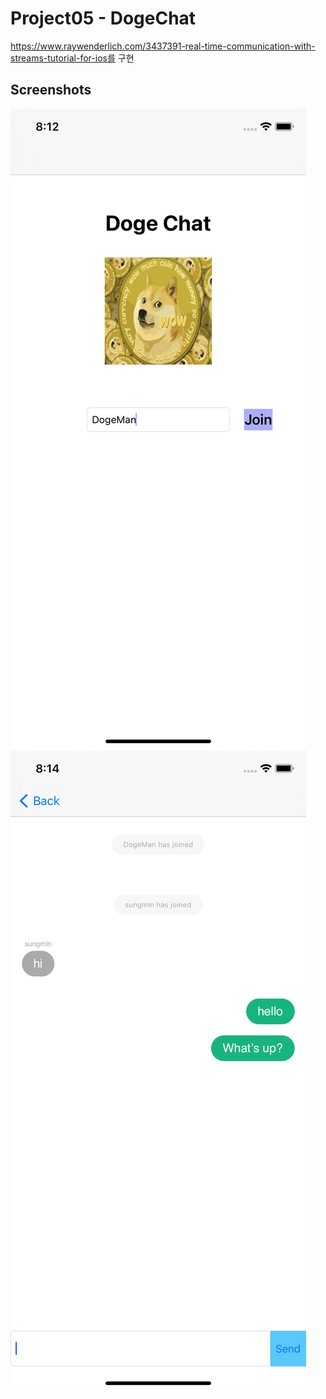 # Project05 - DogeChat

https://www.raywenderlich.com/3437391-real-time-communication-with-streams-tutorial-for-ios를 구현

## Screenshots
![join](./join.png)
![chat](./chat.png)
